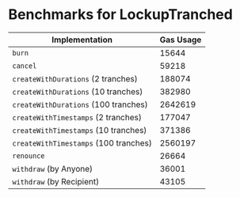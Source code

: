 # Benchmarks for LockupTranched

| Implementation                        | Gas Usage |
| ------------------------------------- | --------- |
| `burn`                                | 15644     |
| `cancel`                              | 59218     |
| `createWithDurations` (2 tranches)    | 188074    |
| `createWithDurations` (10 tranches)   | 382980    |
| `createWithDurations` (100 tranches)  | 2642619   |
| `createWithTimestamps` (2 tranches)   | 177047    |
| `createWithTimestamps` (10 tranches)  | 371386    |
| `createWithTimestamps` (100 tranches) | 2560197   |
| `renounce`                            | 26664     |
| `withdraw` (by Anyone)                | 36001     |
| `withdraw` (by Recipient)             | 43105     |
